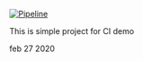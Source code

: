 
[![Pipeline](https://github.com/nagsekharreddy/githubrepo/actions/workflows/Pipeline.yml/badge.svg)](https://github.com/nagsekharreddy/githubrepo/actions/workflows/Pipeline.yml)

This is simple project for CI demo
 
 feb 27 2020
